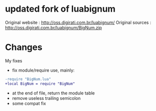 # updated fork of luabignum

Original website : http://oss.digirati.com.br/luabignum/
Original sources : http://oss.digirati.com.br/luabignum/BigNum.zip


# Changes

My fixes

* fix module/require use, mainly:
```diff
-require "BigNum.lua"
+local BigNum = require "BigNum"
```
* at the end of file, return the module table
* remove useless trailing semicolon
* some compat fix

